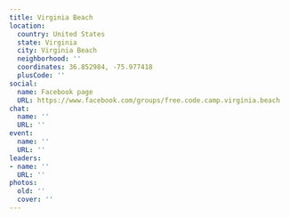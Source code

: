 ```yaml
---
title: Virginia Beach
location:
  country: United States
  state: Virginia
  city: Virginia Beach
  neighborhood: ''
  coordinates: 36.852984, -75.977418
  plusCode: ''
social:
  name: Facebook page
  URL: https://www.facebook.com/groups/free.code.camp.virginia.beach
chat:
  name: ''
  URL: ''
event:
  name: ''
  URL: ''
leaders:
- name: ''
  URL: ''
photos:
  old: ''
  cover: ''
---
```

